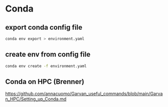 # Conda

## export conda config file

```bash
conda env export > environment.yaml
```

## create env from config file

```bash
conda env create -f environment.yaml
```

## Conda on HPC (Brenner)

https://github.com/annacuomo/Garvan_useful_commands/blob/main/Garvan_HPC/Setting_up_Conda.md
